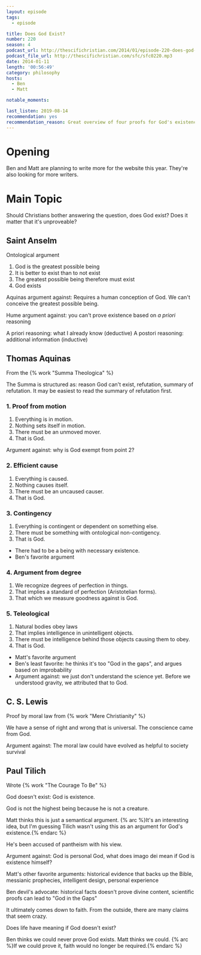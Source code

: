 ```yaml
---
layout: episode
tags:
  - episode

title: Does God Exist?
number: 220
season: 4
podcast_url: http://thescifichristian.com/2014/01/episode-220-does-god-exist/
podcast_file_url: http://thescifichristian.com/sfc/sfc0220.mp3
date: 2014-01-11
length: '00:56:49'
category: philosophy
hosts:
  - Ben
  - Matt

notable_moments:

last_listen: 2019-08-14
recommendation: yes
recommendation_reason: Great overview of four proofs for God's existence. 
---
```

# Opening
Ben and Matt are planning to write more for the website this year. They're also looking for more writers. 



# Main Topic
Should Christians bother answering the question, does God exist? Does it matter that it's unproveable? 

## Saint Anselm
Ontological argument

1. God is the greatest possible being
2. It is better to exist than to not exist
3. The greatest possible being therefore must exist
4. God exists

Aquinas argument against: Requires a human conception of God. We can't conceive the greatest possible being. 

Hume argument against: you can't prove existence based on <i>a priori</i> reasoning

A priori reasoning: what I already know (deductive) 
A postori reasoning: additional information (inductive) 

## Thomas Aquinas 
From the {% work "Summa Theologica" %} 

The Summa is structured as: reason God can't exist, refutation, summary of refutation. It may be easiest to read the summary of refutation first. 

### 1. Proof from motion
1. Everything is in motion.
2. Nothing sets itself in motion.
3. There must be an unmoved mover.
4. That is God.

Argument against: why is God exempt from point 2?

### 2. Efficient cause
1. Everything is caused.
2. Nothing causes itself.
3. There must be an uncaused causer.
4. That is God.

### 3. Contingency
1. Everything is contingent or dependent on something else.
2. There must be something with ontological non-contigency.
3. That is God. 

- There had to be a being with necessary existence.
- Ben's favorite argument

### 4. Argument from degree
1. We recognize degrees of perfection in things.
2. That implies a standard of perfection (Aristotelian forms).
3. That which we measure goodness against is God.

### 5. Teleological
1. Natural bodies obey laws
2. That implies intelligence in unintelligent objects.
3. There must be intelligence behind those objects causing them to obey.
4. That is God.

- Matt's favorite argument
- Ben's least favorite: he thinks it's too "God in the gaps", and argues based on improbability
- Argument against: we just don't understand the science yet. Before we understood gravity, we attributed that to God.

## C. S. Lewis 
Proof by moral law from {% work "Mere Christianity" %}

We have a sense of right and wrong that is universal. The conscience came from God. 

Argument against: The moral law could have evolved as helpful to society survival

## Paul Tilich
Wrote {% work "The Courage To Be" %}

God doesn't exist: God is existence. 

God is not the highest being because he is not a creature. 

Matt thinks this is just a semantical argument. {% arc %}It's an interesting idea, but I'm guessing Tilich wasn't using this as an argument for God's existence.{% endarc %} 

He's been accused of pantheism with his view.

Argument against: God is personal God, what does imago dei mean if God is existence himself? 

Matt's other favorite arguments: historical evidence that backs up the Bible, messianic prophecies, intelligent design, personal experience

Ben devil's advocate: historical facts doesn't prove divine content, scientific proofs can lead to "God in the Gaps"

It ultimately comes down to faith. From the outside, there are many claims that seem crazy.

Does life have meaning if God doesn't exist?

Ben thinks we could never prove God exists. Matt thinks we could. {% arc %}If we could prove it, faith would no longer be required.{% endarc %}